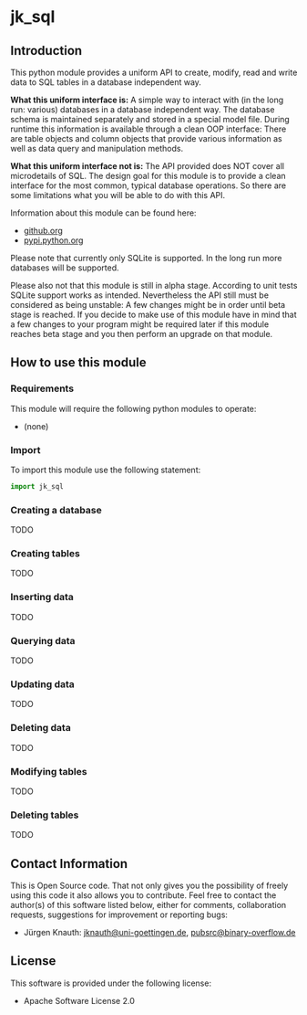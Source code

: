 jk_sql
======

Introduction
------------

This python module provides a uniform API to create, modify, read and write data to SQL tables in a database independent way.

**What this uniform interface is:** A simple way to interact with (in the long run: various) databases in a database independent way. The database schema is maintained separately and stored in a special model file. During runtime this information is available through a clean OOP interface: There are table objects and column objects that provide various information as well as data query and manipulation methods.

**What this uniform interface not is:** The API provided does NOT cover all microdetails of SQL. The design goal for this module is to provide a clean interface for the most common, typical database operations. So there are some limitations what you will be able to do with this API.

Information about this module can be found here:

* [github.org](https://github.com/jkpubsrc/python-module-jk-sql)
* [pypi.python.org](https://pypi.python.org/pypi/jk_sql)

Please note that currently only SQLite is supported. In the long run more databases will be supported.

Please also not that this module is still in alpha stage. According to unit tests SQLite support works as intended. Nevertheless the API still must be considered as being unstable: A few changes might be in order until beta stage is reached. If you decide to make use of this module have in mind that a few changes to your program might be required later if this module reaches beta stage and you then perform an upgrade on that module.

How to use this module
----------------------

### Requirements

This module will require the following python modules to operate:

* (none)

### Import

To import this module use the following statement:

```python
import jk_sql
```

### Creating a database

TODO

### Creating tables

TODO

### Inserting data

TODO

### Querying data

TODO

### Updating data

TODO

### Deleting data

TODO

### Modifying tables

TODO

### Deleting tables

TODO

Contact Information
-------------------

This is Open Source code. That not only gives you the possibility of freely using this code it also
allows you to contribute. Feel free to contact the author(s) of this software listed below, either
for comments, collaboration requests, suggestions for improvement or reporting bugs:

* Jürgen Knauth: jknauth@uni-goettingen.de, pubsrc@binary-overflow.de

License
-------

This software is provided under the following license:

* Apache Software License 2.0



